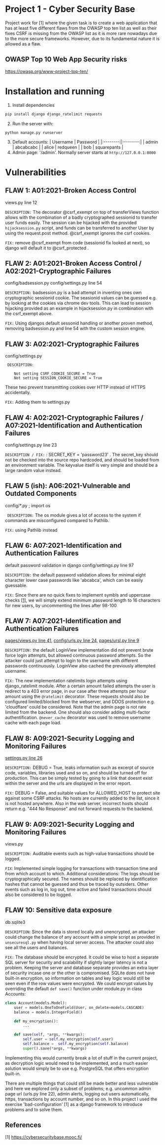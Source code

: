 # Project 1 - Cyber Security Base
Project work for [1] where the given task is to create a web application that has at least five different flaws from the OWASP top ten list as well as their fixes
CSRF is missing from the OWASP list as it is more rare nowadays 
due to the more secure frameworks. However, due to its fundamental nature it is allowed as a flaw.

## OWASP Top 10 Web App Security risks
https://owasp.org/www-project-top-ten/



<!-- LINK: [project](https://github.com/neoh-uni/cyber-security-base-project) -->

# Installation and running
1. Install dependencies
```bash
pip install django django_ratelimit requests
```
2. Run the server with:
```
python manage.py runserver
```
3. Default accounts:
   | Username | Password |
   |:--------:|:--------:|
   | admin   | abcabcabc |
   | alice    | redqueen |
   | bob   | squarepants |
4. Admin page: '/admin'. Normally server starts at `http://127.0.0.1:8000`

# Vulnerabilities

## FLAW 1: A01:2021-Broken Access Control
views.py line 12

`DESCRIPTION:` The decorator @csrf_exempt on top of transferViews function allows with the combination of a badly cryptographed sessionid to transfer user funds easily. The session can be hijacked with the provided `hijacksession.py` script, and funds can be transferred to another User by using the request.post method. @csrf_exempt ignores the csrf cookies.

`FIX:` remove @csrf_exempt from code (sessionid fix looked at next), so django will default it to @csrf_protected .


## FLAW 2: A01:2021-Broken Access Control / A02:2021-Cryptographic Failures
config/badsession.py
config/settings.py line 54

`DESCRIPTION:` badsession.py is a bad attempt in inventing ones own cryptographic sessionid cookie. The seasionid values can be guessed e.g. by looking at the cookies via chrome dev tools. This can lead to session hijacking provided as an example in hijacksession.py in combination with the csrf_exempt above.

`FIX:` Using djangos default sessonid handling or another proven method, removing badsession.py and line 54 with the custom session engine.


## FLAW 3: A02:2021-Cryptographic Failures 
config/settings.py

`
DESCRIPTION:` 
```
    Not setting CSRF_COOKIE_SECURE = True
    Not setting SESSION_COOKIE_SECURE = True
```
These two prevent transmitting cookies over HTTP instead of HTTPS accidentally.

`FIX:` Adding them to settings.py


## FLAW 4: A02:2021-Cryptographic Failures / A07:2021-Identification and Authentication Failures
config/settings.py line 23


`DESCRIPTION / FIX:` : SECRET_KEY = 'password23' . The secret_key should not be checked into the source repo hardcoded, and should be loaded from an environment variable. The keyvalue itself is very simple and should be a large random value instead.


## FLAW 5 (ish): A06:2021-Vulnerable and Outdated Components
config/*.py ; import os

`
DESCRIPTION:` The os module gives a lot of access to the system if commands are misconfigured compared to Pathlib.

`FIX:` using Pathlib instead


## FLAW 6: A07:2021-Identification and Authentication Failures
default password validation in django
config/settings.py line 97


`DESCRIPTION:` the default password validation allows for minimal eight character lower case passwords like 'abcabca', which can be easily guessable.

`FIX:` Since there are no quick fixes to implement symbls and uppercase checks [[1](https://docs.djangoproject.com/en/2.0/_modules/django/contrib/auth/password_validation/)], we will simply extend minimum password length to 16 characters for new users, by uncommenting the lines after 98-100


## FLAW 7: A07:2021-Identification and Authentication Failures
[pages/views.py line 41](),
[config/urls.py line 24](),
[pages/ursl.py line 9]()


`DESCRIPTION:` the default LoginView implementation did not prevent brute force login attempts, but allowed continuous password attempts. So the attacker could just attempt to login to the username with different passwords continuously. LoginView also cached the previously attempted username.

`FIX:` The new implementation ratelimits login attempts using django_ratelimit module. After a certain amount failed attempts the user is redirect to a 403 error page, in our case after three attempts per hour amount using the `@ratelimit` decorator. These requests should also be configured limited/blocked from the webserver, and DDOS protection e.g. 'cloudflare' could be considered. Note that the admin page is not rate limited from the backend. One should also consider adding multi-factor authentification.
`@never_cache` decorator was used to remove username cache with each page load.


## FLAW 8: A09:2021-Security Logging and Monitoring Failures
[settings.py line 26]()


`DESCRIPTION:` DEBUG = True, leaks information such as excerpt of source code, variables, libraries used and so on, and should be turned off for production. This can be simply tested by going to a link that doesnt exist within the server and the urls are displayed in the error report.

`FIX:` DEBUG = False, and suitable values for ALLOWED_HOST to protect site against some CSRF attacks. No hosts are currently added to the list, since it is not hosted anywhere. Also in the web server, incorrect hosts should return e.g. "444 No Response" and not forward requests to the backend.

## FLAW 9: A09:2021-Security Logging and Monitoring Failures
views.py

`DESCRIPTION:` Auditable events such as high-value transactions should be logged.

`FIX`: Implemented simple logging for transactions with transaction time and from which account to which.
Additional considerations: The logs should be cryptographically secured. The names should be replaced by identification hashes that cannot be guessed and thus be traced by outsiders. Other events such as log in, log out, time active and failed transactions should also be considered to be logged.


## FLAW 10: Sensitive data exposure
db.sqlite3

`DESCRIPTION`: Since the data is stored locally and unencrypted, an attacker could change the balance of any account with a simple script as provided in `unsecuresql.py` when having local server access. The attacker could also see all the users and balances.

`FIX:` The database should be encrypted. It could be wise to host a separate SQL server for security and scalability if slightly larger latency is not a problem. Keeping the server and database separate provides an extra layer of security incase one or the other is compromised. SQLite does not have built-in encryption, so information on tables and key logic would still be seen even if the row values were encrypted. We could encrypt values by overriding the default `def save()` function under module.py in class Accounts:
```Python
class Account(models.Model):
	user = models.OneToOneField(User, on_delete=models.CASCADE)
	balance = models.IntegerField()

    def my_encryption():
        ...

    def save(self, *args, **kwargs):
        self.user = self.my_encryption(self.user)
        self.balance =  self.my_encryption(self.balance)
        super().save(*args, **kwargs)
```
Implementing this would currently break a lot of stuff in the current project, as decryption logic would need to be implemented, and a much easier solution would simply be to use e.g. PostgreSQL that offers encryption built-in. 

There are multiple things that could still be made better and less vulnerable and here we explored only a subset of problems; e.g. uncommon admin page url (urls.py line 22), admin alerts, logging out users automatically, https, transactions by account number, and so on. In this project I used the exercise 'bad-configuration' [1] as a django framework to introduce problems and to solve them.

## References
[1] https://cybersecuritybase.mooc.fi/